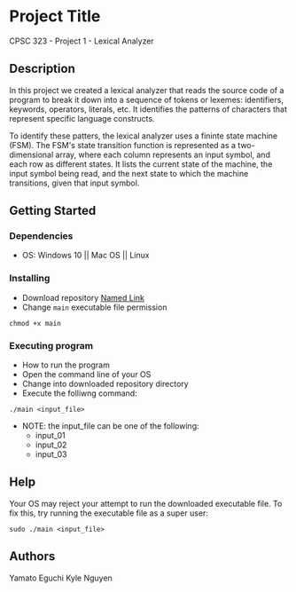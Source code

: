# Project Title

CPSC 323 - Project 1 - Lexical Analyzer

## Description

In this project we created a lexical analyzer that reads the source code of a program to break it down into a sequence of tokens or lexemes: identifiers, keywords, operators, literals, etc. It identifies the patterns of characters that represent specific language constructs.

To identify these patters, the lexical analyzer uses a fininte state machine (FSM). The FSM's state transition function is represented as a two-dimensional array, where each column represents an input symbol, and each row as different states. It lists the current state of the machine, the input symbol being read, and the next state to which the machine transitions, given that input symbol.

## Getting Started

### Dependencies

* OS: Windows 10 || Mac OS || Linux

### Installing

* Download repository [Named Link](https://drive.google.com/drive/folders/1-hHyjDu8-U9jEtvkZXcql5gZyLFBQCNO?usp=share_link "here")
* Change ```main``` executable file permission
```
chmod +x main
```

### Executing program

* How to run the program
* Open the command line of your OS
* Change into downloaded repository directory
* Execute the folliwng command:
```
./main <input_file>
```
* NOTE: the input_file can be one of the following:
    * input_01
    * input_02
    * input_03

## Help

Your OS may reject your attempt to run the downloaded executable file. To fix this, try running the executable file as a super user:
```
sudo ./main <input_file>
```

## Authors

Yamato Eguchi
Kyle Nguyen